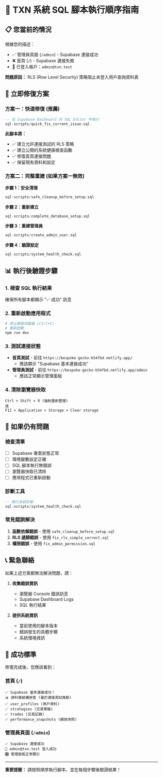 # 🚀 TXN 系統 SQL 腳本執行順序指南

## 📋 您當前的情況

根據您的描述：
- ✅ 管理員頁面 (`/admin`) - Supabase 連接成功
- ❌ 首頁 (`/`) - Supabase 連接失敗
- 🔐 已登入帳戶：`admin@txn.test`

**問題原因：** RLS (Row Level Security) 策略阻止未登入用戶查詢資料表

## 🎯 立即修復方案

### 方案一：快速修復 (推薦)
```sql
-- 在 Supabase Dashboard 的 SQL Editor 中執行
sql-scripts/quick_fix_current_issue.sql
```

**此腳本將：**
- ✅ 建立允許連接測試的 RLS 策略
- ✅ 建立公開的系統健康檢查函數
- ✅ 修復首頁連接問題
- ✅ 保留現有資料和設定

### 方案二：完整重建 (如果方案一無效)

**步驟 1：安全清理**
```sql
sql-scripts/safe_cleanup_before_setup.sql
```

**步驟 2：重新建立**
```sql
sql-scripts/complete_database_setup.sql
```

**步驟 3：重建管理員**
```sql
sql-scripts/create_admin_user.sql
```

**步驟 4：驗證設定**
```sql
sql-scripts/system_health_check.sql
```

## 📊 執行後驗證步驟

### 1. 檢查 SQL 執行結果
確保所有腳本都顯示 "✅ 成功" 訊息

### 2. 重新啟動應用程式
```bash
# 停止開發伺服器 (Ctrl+C)
# 重新啟動
npm run dev
```

### 3. 測試連接狀態
- **首頁測試** - 前往 `https://bespoke-gecko-b54fbd.netlify.app/`
  - 應該顯示 "Supabase 基本連接成功"
- **管理員測試** - 前往 `https://bespoke-gecko-b54fbd.netlify.app/admin`
  - 應該正常顯示管理面板

### 4. 清除瀏覽器快取
```
Ctrl + Shift + R (強制重新整理)
或
F12 > Application > Storage > Clear storage
```

## 🔧 如果仍有問題

### 檢查清單
- [ ] Supabase 專案狀態正常
- [ ] 環境變數設定正確
- [ ] SQL 腳本執行無錯誤
- [ ] 瀏覽器快取已清除
- [ ] 應用程式已重新啟動

### 診斷工具
```sql
-- 執行系統診斷
sql-scripts/system_health_check.sql
```

### 常見錯誤解決
1. **函數依賴錯誤** - 使用 `safe_cleanup_before_setup.sql`
2. **RLS 遞歸錯誤** - 使用 `fix_rls_simple_correct.sql`
3. **權限錯誤** - 使用 `fix_admin_permission.sql`

## 📞 緊急聯絡

如果上述方案都無法解決問題，請：

1. **收集錯誤資訊**
   - 瀏覽器 Console 錯誤訊息
   - Supabase Dashboard Logs
   - SQL 執行結果

2. **提供系統資訊**
   - 當前使用的腳本版本
   - 錯誤發生的具體步驟
   - 系統環境資訊

## 🎉 成功標準

修復完成後，您應該看到：

### 首頁 (`/`)
```
✅ Supabase 基本連接成功！
📊 資料庫結構檢查 (基於連接測試推斷)
✅ user_profiles (用戶資料)
✅ strategies (交易策略)  
✅ trades (交易記錄)
✅ performance_snapshots (績效快照)
```

### 管理員頁面 (`/admin`)
```
✅ Supabase 連接成功
👤 admin@txn.test 登入成功
🎛️ 管理面板正常顯示
```

---

**重要提醒：** 請按照順序執行腳本，並在每個步驟後驗證結果！
